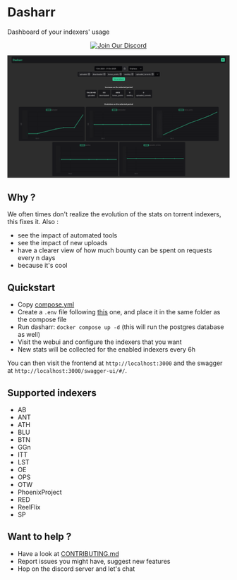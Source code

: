 # Dasharr
Dashboard of your indexers' usage

<p align="center">
  <a href="https://discord.gg/4vd7qAaFwX">
    <img src="https://img.shields.io/badge/Discord-Chat-5865F2?logo=discord&logoColor=white" alt="Join Our Discord">
  </a>
</p>

![header](media/preview.png)

## Why ?

We often times don't realize the evolution of the stats on torrent indexers, this fixes it. Also :

- see the impact of automated tools
- see the impact of new uploads
- have a clearer view of how much bounty can be spent on requests every n days
- because it's cool

## Quickstart

- Copy [compose.yml](./compose.yml)
- Create a `.env` file following [this](./backend/.env.example) one, and place it in the same folder as the compose file
- Run dasharr: `docker compose up -d` (this will run the postgres database as well)
- Visit the webui and configure the indexers that you want
- New stats will be collected for the enabled indexers every 6h

You can then visit the frontend at `http://localhost:3000` and the swagger at `http://localhost:3000/swagger-ui/#/`.

## Supported indexers

* AB
* ANT
* ATH
* BLU
* BTN
* GGn
* ITT
* LST
* OE
* OPS
* OTW
* PhoenixProject
* RED
* ReelFlix
* SP

## Want to help ?

- Have a look at [CONTRIBUTING.md](./CONTRIBUTING.md)
- Report issues you might have, suggest new features
- Hop on the discord server and let's chat
